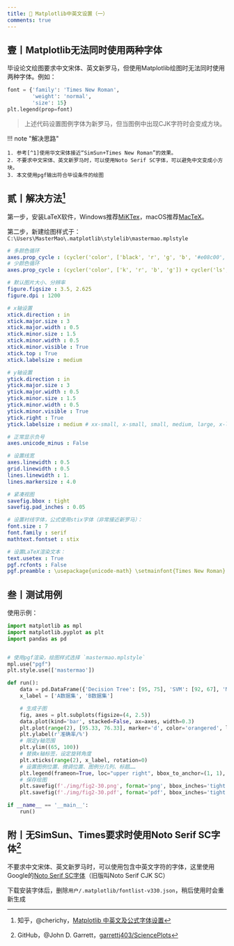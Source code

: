 ```yaml
---
title: 🍒 Matplotlib中英文设置（一）
comments: true
---
```



## 壹丨Matplotlib无法同时使用两种字体

毕设论文绘图要求中文宋体、英文新罗马，但使用Matplotlib绘图时无法同时使用两种字体。例如：

```python
font = {'family': 'Times New Roman',
        'weight': 'normal',
        'size': 15}
plt.legend(prop=font)
```

> 上述代码设置图例字体为新罗马，但当图例中出现CJK字符时会变成方块。


!!! note "解决思路"

	1. 参考[^1]使用华文宋体接近“SimSun+Times New Roman”的效果。
	2. 不要求中文宋体、英文新罗马时，可以使用Noto Serif SC字体，可以避免中文变成小方块。
	3. 本文使用pgf输出符合毕设条件的绘图

## 贰丨解决方法[^2]

第一步，安装LaTeX软件，Windows推荐[MiKTex](https://miktex.org/)，macOS推荐[MacTeX](https://www.tug.org/mactex/)。

第二步，新建绘图样式于：`C:\Users\MasterMao\.matplotlib\stylelib\mastermao.mplstyle` 

```yaml
# 多颜色循环
axes.prop_cycle : (cycler('color', ['black', 'r', 'g', 'b', '#e08c00', '#1bd38b', '#8290ff', '#394b41', '#9cb0a4', '#00d0ff', '#0099e0']) + cycler('ls', ['-', '--', ':', '-.']))
# 少颜色循环
axes.prop_cycle : (cycler('color', ['k', 'r', 'b', 'g']) + cycler('ls', ['-', '--', ':', '-.']))

# 默认图片大小、分辨率
figure.figsize : 3.5, 2.625
figure.dpi : 1200

# x轴设置
xtick.direction : in
xtick.major.size : 3
xtick.major.width : 0.5
xtick.minor.size : 1.5
xtick.minor.width : 0.5
xtick.minor.visible : True
xtick.top : True
xtick.labelsize : medium

# y轴设置
ytick.direction : in
ytick.major.size : 3
ytick.major.width : 0.5
ytick.minor.size : 1.5
ytick.minor.width : 0.5
ytick.minor.visible : True
ytick.right : True
ytick.labelsize : medium # xx-small, x-small, small, medium, large, x-large, xx-large, smaller, larger.

# 正常显示负号
axes.unicode_minus : False

# 设置线宽
axes.linewidth : 0.5
grid.linewidth : 0.5
lines.linewidth : 1.
lines.markersize : 4.0

# 紧凑视图
savefig.bbox : tight
savefig.pad_inches : 0.05

# 设置衬线字体，公式使用stix字体（非常接近新罗马）：
font.size : 7
font.family : serif
mathtext.fontset : stix

# 设置LaTeX渲染文本：
text.usetex : True
pgf.rcfonts : False
pgf.preamble : \usepackage{unicode-math} \setmainfont{Times New Roman} \usepackage{xeCJK} \xeCJKsetup{CJKmath=true} \setCJKmainfont{SimSun}
```

## 叁丨测试用例

使用示例：

```python
import matplotlib as mpl
import matplotlib.pyplot as plt
import pandas as pd


# 使用pgf渲染，绘图样式选择 `mastermao.mplstyle`
mpl.use("pgf")
plt.style.use(['mastermao'])

def run():
    data = pd.DataFrame({'Decision Tree': [95, 75], 'SVM': [92, 67], 'MLP': [99, 87]})
    x_label = ['A数据集', 'B数据集']

	# 生成子图
    fig, axes = plt.subplots(figsize=(4, 2.5))
    data.plot(kind='bar', stacked=False, ax=axes, width=0.3)
    plt.plot(range(2), [95.33, 76.33], marker='d', color='orangered', label='平均', markersize=4, linestyle='-.')
    plt.ylabel(r'准确率/%')
    # 限定y轴范围
    plt.ylim((65, 100))
    # 替换x轴标签，设定旋转角度
    plt.xticks(range(2), x_label, rotation=0)
    # 设置图例位置、微调位置、图例分几列、标题……
    plt.legend(frameon=True, loc="upper right", bbox_to_anchor=(1, 1), ncol=1, title="", shadow=False, fancybox=False)
	# 保存绘图
    plt.savefig(f'./img/fig2-30.png', format='png', bbox_inches='tight', transparent=True, dpi=1200)
    plt.savefig(f'./img/fig2-30.pdf', format='pdf', bbox_inches='tight', transparent=True, dpi=1200)

if __name__ == '__main__':
    run()
```



## 附丨无SimSun、Times要求时使用Noto Serif SC字体[^3]

不要求中文宋体、英文新罗马时，可以使用包含中英文字符的字体，这里使用Google的[Noto Serif SC字体](https://fonts.google.com/noto/specimen/Noto+Serif+SC?noto.query=noto&noto.region=CN)（旧版叫Noto Serif CJK SC）

下载安装字体后，删除`用户/.matplotlib/fontlist-v330.json`，稍后使用时会重新生成



[^1]: 知乎，@如果我可以忘记，[回复“用Python的matplotlib画图，怎么保证xlabel中中文用宋体，英文用新罗马？”](https://www.zhihu.com/question/344490568/answer/936561524?utm_source=wechat_session)
[^2]: 知乎，@cherichy，[Matplotlib 中英文及公式字体设置](https://zhuanlan.zhihu.com/p/118601703)
[^3]: GitHub，@John D. Garrett，[garrettj403/SciencePlots](https://github.com/garrettj403/SciencePlots)

